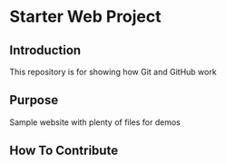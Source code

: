 # Starter Web Project

## Introduction

This repository is for showing how Git and GitHub work

## Purpose

Sample website with plenty of files for demos

## How To Contribute